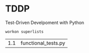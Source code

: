 # TDDP
Test-Driven Develpoment with Python

```Git Bash
workon superlists
```


|||
-|-
1.1|functional_tests.py